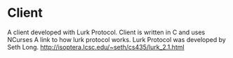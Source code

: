 # Client
A client developed with Lurk Protocol. Client is written in C and uses NCurses
A link to how lurk protocol works. Lurk Protocol was developed by Seth Long. http://isoptera.lcsc.edu/~seth/cs435/lurk_2.1.html
